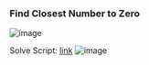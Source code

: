<h3> Find Closest Number to Zero </h3>

![image](https://github.com/h4ckyou/h4ckyou.github.io/assets/127159644/afe45003-e93d-4035-8be7-76b44ddf687c)

Solve Script: [link]()
![image](https://github.com/h4ckyou/h4ckyou.github.io/assets/127159644/26d9172e-9321-432b-8e30-eb30bf5c5ff0)
